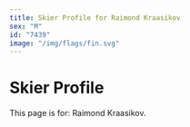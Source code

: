 ```yaml
---
title: Skier Profile for Raimond Kraasikov
sex: "M"
id: "7439"
image: "/img/flags/fin.svg" 
---
```


# Skier Profile

This page is for: Raimond Kraasikov.
    